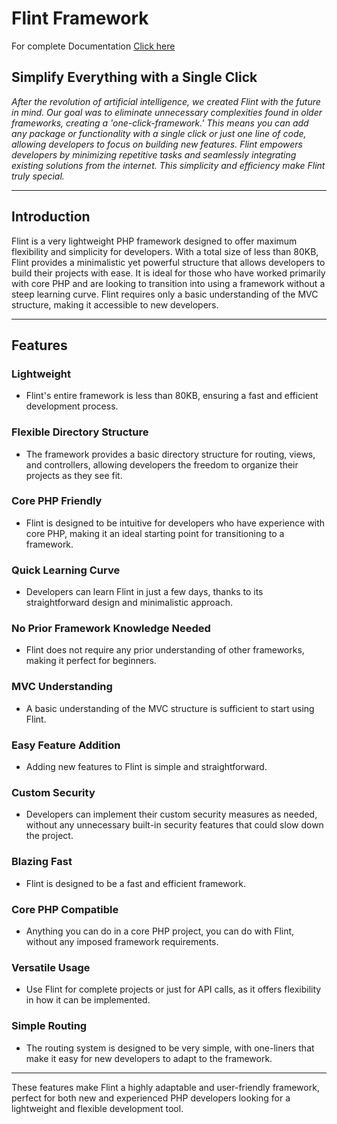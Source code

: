 # Flint Framework 

For complete Documentation [Click here](https://imransmartinsider.github.io/flintdocs)

## Simplify Everything with a Single Click

*After the revolution of artificial intelligence, we created Flint with the future in mind. Our goal was to eliminate unnecessary complexities found in older frameworks, creating a 'one-click-framework.' This means you can add any package or functionality with a single click or just one line of code, allowing developers to focus on building new features. Flint empowers developers by minimizing repetitive tasks and seamlessly integrating existing solutions from the internet. This simplicity and efficiency make Flint truly special.*

---

## Introduction

Flint is a very lightweight PHP framework designed to offer maximum flexibility and simplicity for developers. With a total size of less than 80KB, Flint provides a minimalistic yet powerful structure that allows developers to build their projects with ease. It is ideal for those who have worked primarily with core PHP and are looking to transition into using a framework without a steep learning curve. Flint requires only a basic understanding of the MVC structure, making it accessible to new developers.

---

## Features

### Lightweight

- Flint's entire framework is less than 80KB, ensuring a fast and efficient development process.

### Flexible Directory Structure

- The framework provides a basic directory structure for routing, views, and controllers, allowing developers the freedom to organize their projects as they see fit.

### Core PHP Friendly

- Flint is designed to be intuitive for developers who have experience with core PHP, making it an ideal starting point for transitioning to a framework.

### Quick Learning Curve

- Developers can learn Flint in just a few days, thanks to its straightforward design and minimalistic approach.

### No Prior Framework Knowledge Needed

- Flint does not require any prior understanding of other frameworks, making it perfect for beginners.

### MVC Understanding

- A basic understanding of the MVC structure is sufficient to start using Flint.

### Easy Feature Addition

- Adding new features to Flint is simple and straightforward.

### Custom Security

- Developers can implement their custom security measures as needed, without any unnecessary built-in security features that could slow down the project.

### Blazing Fast

- Flint is designed to be a fast and efficient framework.

### Core PHP Compatible

- Anything you can do in a core PHP project, you can do with Flint, without any imposed framework requirements.

### Versatile Usage

- Use Flint for complete projects or just for API calls, as it offers flexibility in how it can be implemented.

### Simple Routing

- The routing system is designed to be very simple, with one-liners that make it easy for new developers to adapt to the framework.

---

These features make Flint a highly adaptable and user-friendly framework, perfect for both new and experienced PHP developers looking for a lightweight and flexible development tool.
